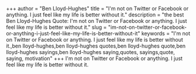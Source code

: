 +++
author = "Ben Lloyd-Hughes"
title = "I'm not on Twitter or Facebook or anything. I just feel like my life is better without it."
description = "the best Ben Lloyd-Hughes Quote: I'm not on Twitter or Facebook or anything. I just feel like my life is better without it."
slug = "im-not-on-twitter-or-facebook-or-anything-i-just-feel-like-my-life-is-better-without-it"
keywords = "I'm not on Twitter or Facebook or anything. I just feel like my life is better without it.,ben lloyd-hughes,ben lloyd-hughes quotes,ben lloyd-hughes quote,ben lloyd-hughes sayings,ben lloyd-hughes saying,quotes, sayings,quote, saying, motivation"
+++
I'm not on Twitter or Facebook or anything. I just feel like my life is better without it.
